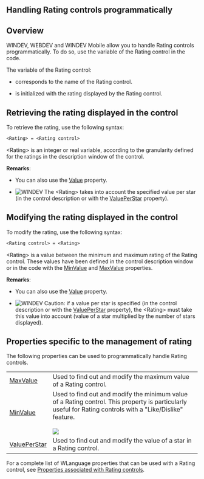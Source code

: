 
## Handling Rating controls programmatically
			

<a name="NOTE1"></a>
<a name="NOTE1_1"></a>


## Overview
<a name="overview_ELTTEXTE000161"></a>
WINDEV, WEBDEV and WINDEV Mobile allow you to handle Rating controls programmatically. To do so, use the variable of the Rating control in the code.

The variable of the Rating control:

- corresponds to the name of the Rating control.

- is initialized with the rating displayed by the Rating control.






<a name="NOTE2"></a>
<a name="NOTE2_1"></a>


## Retrieving the rating displayed in the control
<a name="retrieving_the_rating_displayed_the_control_ELTTEXTE000185"></a>
To retrieve the rating, use the following syntax:


```txt
<Rating> = <Rating control>
```


&lt;Rating&gt; is an integer or real variable, according to the granularity defined for the ratings in the description window of the control. 

**Remarks**: 

- You can also use the [Value](../Proprietes/2510130.md) property. 

- ![WINDEV](https://doc.pcsoft.fr/ext/images/us/WD.png) The &lt;Rating&gt; takes into account the specified value per star (in the control description or with the [ValuePerStar](../Proprietes/1000021996.md) property). 




<a name="NOTE3"></a>
<a name="NOTE3_1"></a>


## Modifying the rating displayed in the control
<a name="modifying_the_rating_displayed_the_control_ELTTEXTE000209"></a>
To modify the rating, use the following syntax:


```txt
<Rating control> = <Rating>
```


&lt;Rating&gt; is a value between the minimum and maximum rating of the Rating control. These values have been defined in the control description window or in the code with the [MinValue](../Proprietes/2510008.md) and [MaxValue](../Proprietes/2510009.md) properties.

**Remarks**: 

- You can also use the [Value](../Proprietes/2510130.md) property.

- ![WINDEV](https://doc.pcsoft.fr/ext/images/us/WD.png) Caution: if a value per star is specified (in the control description or with the [ValuePerStar](../Proprietes/1000021996.md) property), the &lt;Rating&gt; must take this value into account (value of a star multiplied by the number of stars displayed). 




<a name="NOTE4"></a>
<a name="NOTE4_1"></a>


## Properties specific to the management of rating
<a name="properties_specific_the_management_rating_ELTTEXTE000233"></a>
The following properties can be used to programmatically handle Rating controls.


|   |   |
| --- | --- |
| [MaxValue](../Proprietes/2510009.md) | Used to find out and modify the maximum value of a Rating control. |
| [MinValue](../Proprietes/2510008.md) | Used to find out and modify the minimum value of a Rating control. This property is particularly useful for Rating controls with a "Like/Dislike" feature.<br><br>![](https://doc.pcsoft.fr/en-US/images/image.awp?langid=3&name=Notation_Jaime.gif)<br> |
| [ValuePerStar](../Proprietes/1000021996.md) | Used to find out and modify the value of a star in a Rating control. |


For a complete list of WLanguage properties that can be used with a Rating control, see [Properties associated with Rating controls](../WDChamp/1000019744.md).


